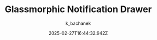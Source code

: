 ---
title: "Glassmorphic Notification Drawer"
author: "k_bachanek"
date: "2025-02-27T16:44:32.942Z"
draft: false
type: "post"
layout: "single"
categories: [""]
tags: [""]
source: "X"
source_link: "https://x.com/k_bachanek/status/1892487895530848714"
media: "/uploads/x.com_GkN26nuX0AAWr85.jpg"
media_type: "image"

social:
  commentary: ""
  scheduledFor: null
  status: "draft"
---